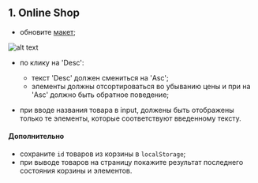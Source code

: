 ## 1. Online Shop
- обновите [макет](https://drive.google.com/open?id=1sV0RyWPKT6Vxm3mEV4lmiy-5iNsLGv1x);

![alt text](https://lh3.googleusercontent.com/9frV0Ltjrharya3wQOk2A9Cw-ost7f5ZdczsiulBgTOEwbD-2ujD2jkS7DXVp64GzrCptzr2lcemY9C-EYHO5lSnVZOHwENCuZDFeDPETKAO9Eqp42c3GbVGWmXp548CZu65bPrb29jLuu2SY18jaA_oIqp4ka1HOHtdCSHtmkaV7tw1o-H-8XwR7can7TrgAju-1-rtSY5LZJmgB7B1NOd4za5fhda4vkJ5yLX8C9yCadJHHjCSYTars89ijRD2HY04dbMat3CPXKVQG3BdyMz7vAsGebwAUstQgj0QL6lpqwFE5S_4IL3IF96z9bqfY55Hk8e0GUf4PNjsc2UGaTgxggcVkXGBSctyXf4_O-yh88y8VHyxRhXvi4jUjSOeXx3Ktyf72WHxGSTGYHrfYzTL1hQferSe-WlarywK3906nxXeqCGUrS1T07vL6kUnrWNLlSc_ztzDvGgzOPBiTS-vwhlGPBkT-KbT9GZbpGXlxc8AL_jEYSddQj9TbAyonnISoaUQhVSrdHzZ1sFQWh96ToJUBuZoylyredBmijBM_aCXYJyt7tXz8Xx7dbLQhHlY-HaT6jqGazrEcbSd-QFu5ecpverA5KRMBTB-Jf_GTUeSO_kk0vRBrEfwXyvu2JxP7yWsNKjJNtaOkOoHlhwS5zzQtVHiD-i939cPJQ3bp2d_5fvIs5owa261aQ=w1920-h870-ft "Online Shop")

- по клику на 'Desc':
    - текст 'Desc' должен смениться на 'Asc';
    - элементы должны отсортироваться во убыванию цены и при на 'Asc' должно быть обратное поведение;

- при вводе названия товара в input, должены быть отображены только те элементы, которые соответствуют введенному тексту.

#### Дополнительно
- сохраните `id` товаров из корзины в `localStorage`;
- при выводе товаров на страницу покажите результат последнего состояния корзины и элементов.
